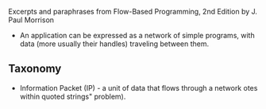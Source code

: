Excerpts and paraphrases from Flow-Based Programming, 2nd Edition by J. Paul Morrison

- An application can be expressed as a network of simple programs, with data (more usually their handles) traveling
  between them.

## Taxonomy

- Information Packet (IP) - a unit of data that flows through a network
  otes within quoted strings" problem).